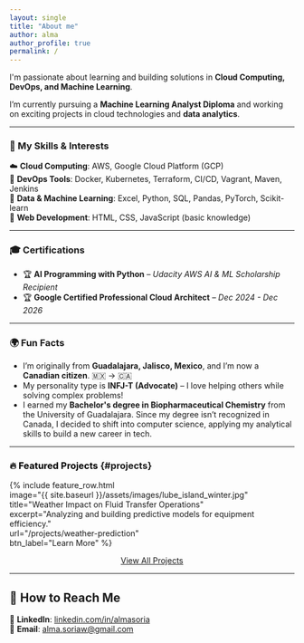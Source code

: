 ```yaml
---
layout: single
title: "About me"
author: alma
author_profile: true
permalink: /
---
```

 
 I'm passionate about learning and building solutions in **Cloud Computing, DevOps, and Machine Learning**.  

I’m currently pursuing a **Machine Learning Analyst Diploma** and working on exciting projects in cloud technologies and **data analytics**.

---
### 🚀 My Skills & Interests  

☁️ **Cloud Computing**: AWS, Google Cloud Platform (GCP)   
🔹 **DevOps Tools**: Docker, Kubernetes, Terraform, CI/CD, Vagrant, Maven, Jenkins  
🔹 **Data & Machine Learning**: Excel, Python, SQL, Pandas, PyTorch, Scikit-learn  
🔹 **Web Development**: HTML, CSS, JavaScript (basic knowledge)

---
### 🎓 Certifications  

- 🏆 **AI Programming with Python** – *Udacity AWS AI & ML Scholarship Recipient*  
- 🏆 **Google Certified Professional Cloud Architect** – *Dec 2024 - Dec 2026*  

---
### 🌍 Fun Facts  

- I’m originally from **Guadalajara, Jalisco, Mexico**, and I’m now a **Canadian citizen**. 🇲🇽 → 🇨🇦  
- My personality type is **INFJ-T (Advocate)** – I love helping others while solving complex problems!
- I earned my **Bachelor's degree in Biopharmaceutical Chemistry** from the University of Guadalajara. Since my degree isn’t recognized in Canada, I decided to shift into computer science, applying my analytical skills to build a new career in tech.

---
### 🔥 <span style="color:black;">Featured Projects</span> {#projects}

{% include feature_row.html  
image="{{ site.baseurl }}/assets/images/lube_island_winter.jpg"  
title="Weather Impact on Fluid Transfer Operations"  
excerpt="Analyzing and building predictive models for equipment efficiency."  
url="/projects/weather-prediction"  
btn_label="Learn More" %}

<p align="center">
  <a href="/projects/" class="btn btn--info">View All Projects</a>
</p>

---



## 📩 How to Reach Me  
📌 **LinkedIn**: [linkedin.com/in/almasoria](https://linkedin.com/in/almasoria)  
📧 **Email**: [alma.soriaw@gmail.com](mailto:alma.soriaw@gmail.com)  
